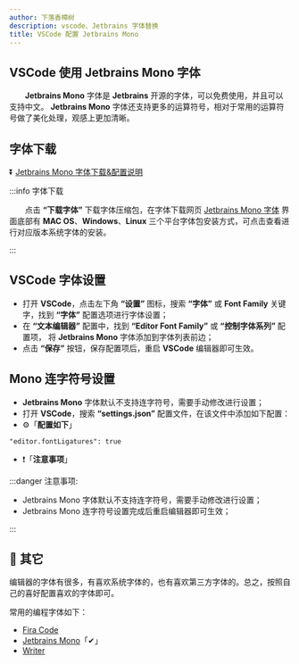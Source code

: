 ```yaml
---
author: 下落香樟树
description: vscode、Jetbrains 字体替换
title: VSCode 配置 Jetbrains Mono
---
```


## VSCode 使用 Jetbrains Mono 字体

&emsp;&emsp;**Jetbrains Mono** 字体是 **Jetbrains** 开源的字体，可以免费使用，并且可以支持中文。 **Jetbrains Mono** 字体还支持更多的运算符号，相对于常用的运算符号做了美化处理，观感上更加清晰。

## 字体下载

⏬ [Jetbrains Mono 字体下载&配置说明](https://www.jetbrains.com/zh-cn/lp/mono/)

:::info 字体下载

&emsp;&emsp;点击 **“下载字体”** 下载字体压缩包，在字体下载网页 [Jetbrains Mono 字体](https://www.jetbrains.com/zh-cn/lp/mono/) 界面底部有 **MAC OS**、**Windows**、**Linux** 三个平台字体包安装方式，可点击查看进行对应版本系统字体的安装。

:::

## VSCode 字体设置

-   打开 **VSCode**，点击左下角 **“设置”** 图标，搜索 **“字体”** 或 **Font Family** 关键字，找到 **“字体”** 配置选项进行字体设置；
-   在 **“文本编辑器”** 配置中，找到 **“Editor Font Family”** 或 **“控制字体系列”** 配置项， 将 **Jetbrains Mono** 字体添加到字体列表前边；
-   点击 **“保存”** 按钮，保存配置项后，重启 **VSCode** 编辑器即可生效。

## Mono 连字符号设置

-   **Jetbrains Mono** 字体默认不支持连字符号，需要手动修改进行设置；
-   打开 **VSCode**，搜索 **“settings.json”** 配置文件，在该文件中添加如下配置：
-   ⚙️「**配置如下**」

```shell title="settings.json"
"editor.fontLigatures": true
```

-   ❗️「**注意事项**」

:::danger 注意事项:

-   Jetbrains Mono 字体默认不支持连字符号，需要手动修改进行设置；
-   Jetbrains Mono 连字符号设置完成后重启编辑器即可生效；

:::

## 🎈 其它

编辑器的字体有很多，有喜欢系统字体的，也有喜欢第三方字体的。总之，按照自己的喜好配置喜欢的字体即可。

常用的编程字体如下：

-   [Fira Code](https://github.com/tonsky/FiraCode)
-   [Jetbrains Mono](https://www.jetbrains.com/zh-cn/lp/mono/)「✔」
-   [Writer](https://github.com/tonsky/font-writer)
